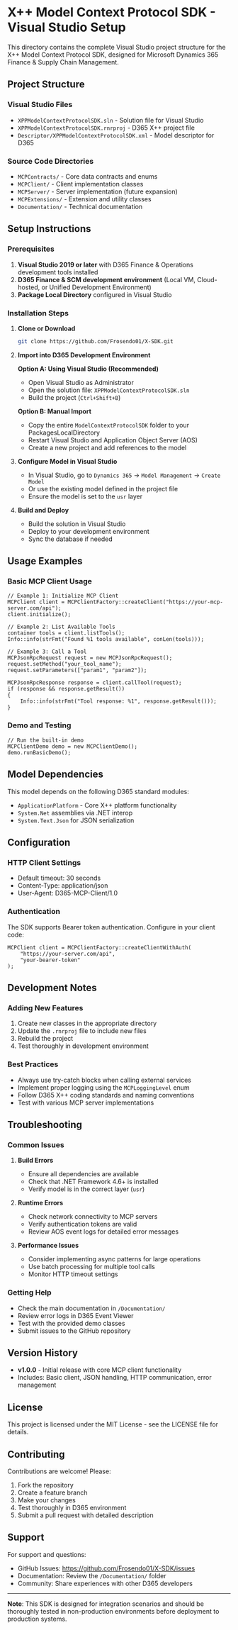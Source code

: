 # X++ Model Context Protocol SDK - Visual Studio Setup

This directory contains the complete Visual Studio project structure for the X++ Model Context Protocol SDK, designed for Microsoft Dynamics 365 Finance & Supply Chain Management.

## Project Structure

### Visual Studio Files
- `XPPModelContextProtocolSDK.sln` - Solution file for Visual Studio
- `XPPModelContextProtocolSDK.rnrproj` - D365 X++ project file
- `Descriptor/XPPModelContextProtocolSDK.xml` - Model descriptor for D365

### Source Code Directories
- `MCPContracts/` - Core data contracts and enums
- `MCPClient/` - Client implementation classes
- `MCPServer/` - Server implementation (future expansion)
- `MCPExtensions/` - Extension and utility classes
- `Documentation/` - Technical documentation

## Setup Instructions

### Prerequisites
1. **Visual Studio 2019 or later** with D365 Finance & Operations development tools installed
2. **D365 Finance & SCM development environment** (Local VM, Cloud-hosted, or Unified Development Environment)
3. **Package Local Directory** configured in Visual Studio

### Installation Steps

1. **Clone or Download**
   ```bash
   git clone https://github.com/Frosendo01/X-SDK.git
   ```

2. **Import into D365 Development Environment**
   
   **Option A: Using Visual Studio (Recommended)**
   - Open Visual Studio as Administrator
   - Open the solution file: `XPPModelContextProtocolSDK.sln`
   - Build the project (`Ctrl+Shift+B`)
   
   **Option B: Manual Import**
   - Copy the entire `ModelContextProtocolSDK` folder to your PackagesLocalDirectory
   - Restart Visual Studio and Application Object Server (AOS)
   - Create a new project and add references to the model

3. **Configure Model in Visual Studio**
   - In Visual Studio, go to `Dynamics 365` → `Model Management` → `Create Model`
   - Or use the existing model defined in the project file
   - Ensure the model is set to the `usr` layer

4. **Build and Deploy**
   - Build the solution in Visual Studio
   - Deploy to your development environment
   - Sync the database if needed

## Usage Examples

### Basic MCP Client Usage

```xpp
// Example 1: Initialize MCP Client
MCPClient client = MCPClientFactory::createClient("https://your-mcp-server.com/api");
client.initialize();

// Example 2: List Available Tools
container tools = client.listTools();
Info::info(strFmt("Found %1 tools available", conLen(tools)));

// Example 3: Call a Tool
MCPJsonRpcRequest request = new MCPJsonRpcRequest();
request.setMethod("your_tool_name");
request.setParameters(["param1", "param2"]);

MCPJsonRpcResponse response = client.callTool(request);
if (response && response.getResult())
{
    Info::info(strFmt("Tool response: %1", response.getResult()));
}
```

### Demo and Testing

```xpp
// Run the built-in demo
MCPClientDemo demo = new MCPClientDemo();
demo.runBasicDemo();
```

## Model Dependencies

This model depends on the following D365 standard modules:
- `ApplicationPlatform` - Core X++ platform functionality
- `System.Net` assemblies via .NET interop
- `System.Text.Json` for JSON serialization

## Configuration

### HTTP Client Settings
- Default timeout: 30 seconds
- Content-Type: application/json
- User-Agent: D365-MCP-Client/1.0

### Authentication
The SDK supports Bearer token authentication. Configure in your client code:

```xpp
MCPClient client = MCPClientFactory::createClientWithAuth(
    "https://your-server.com/api", 
    "your-bearer-token"
);
```

## Development Notes

### Adding New Features
1. Create new classes in the appropriate directory
2. Update the `.rnrproj` file to include new files
3. Rebuild the project
4. Test thoroughly in development environment

### Best Practices
- Always use try-catch blocks when calling external services
- Implement proper logging using the `MCPLoggingLevel` enum
- Follow D365 X++ coding standards and naming conventions
- Test with various MCP server implementations

## Troubleshooting

### Common Issues

1. **Build Errors**
   - Ensure all dependencies are available
   - Check that .NET Framework 4.6+ is installed
   - Verify model is in the correct layer (`usr`)

2. **Runtime Errors**
   - Check network connectivity to MCP servers
   - Verify authentication tokens are valid
   - Review AOS event logs for detailed error messages

3. **Performance Issues**
   - Consider implementing async patterns for large operations
   - Use batch processing for multiple tool calls
   - Monitor HTTP timeout settings

### Getting Help
- Check the main documentation in `/Documentation/`
- Review error logs in D365 Event Viewer
- Test with the provided demo classes
- Submit issues to the GitHub repository

## Version History

- **v1.0.0** - Initial release with core MCP client functionality
- Includes: Basic client, JSON handling, HTTP communication, error management

## License

This project is licensed under the MIT License - see the LICENSE file for details.

## Contributing

Contributions are welcome! Please:
1. Fork the repository
2. Create a feature branch
3. Make your changes
4. Test thoroughly in D365 environment
5. Submit a pull request with detailed description

## Support

For support and questions:
- GitHub Issues: https://github.com/Frosendo01/X-SDK/issues
- Documentation: Review the `/Documentation/` folder
- Community: Share experiences with other D365 developers

---

**Note**: This SDK is designed for integration scenarios and should be thoroughly tested in non-production environments before deployment to production systems. 